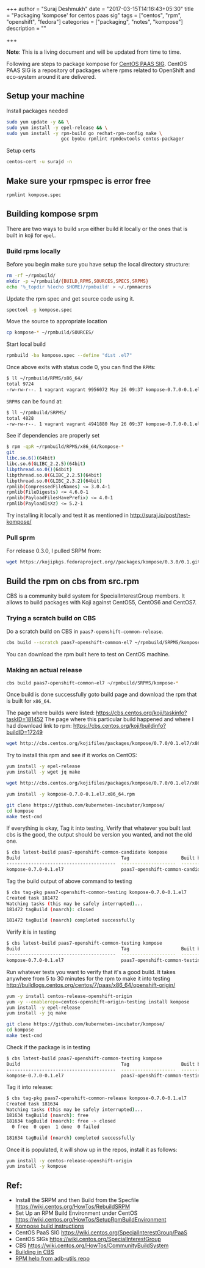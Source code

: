 +++
author = "Suraj Deshmukh"
date = "2017-03-15T14:16:43+05:30"
title = "Packaging 'kompose' for centos paas sig"
tags = ["centos", "rpm", "openshift", "fedora"]
categories = ["packaging", "notes", "kompose"]
description = ""

+++


**Note**: This is a living document and will be updated from time to time.

Following are steps to package kompose for [CentOS PAAS SIG](https://wiki.centos.org/SpecialInterestGroup/PaaS). CentOS PAAS SIG is a repository of packages where rpms related to OpenShift and eco-system around it are delivered.

## Setup your machine

Install packages needed

```bash
sudo yum update -y && \
sudo yum install -y epel-release && \
sudo yum install -y rpm-build go redhat-rpm-config make \
                    gcc byobu rpmlint rpmdevtools centos-packager
```

Setup certs

```bash
centos-cert -u surajd -n
```

## Make sure your rpmspec is error free

```bash
rpmlint kompose.spec
```

## Building kompose srpm

There are two ways to build `srpm` either build it locally or the ones that is built in koji for `epel`.

### Build rpms locally

Before you begin make sure you have setup the local directory structure:

```bash
rm -rf ~/rpmbuild/
mkdir -p ~/rpmbuild/{BUILD,RPMS,SOURCES,SPECS,SRPMS}
echo '%_topdir %(echo $HOME)/rpmbuild' > ~/.rpmmacros
```

Update the rpm spec and get source code using it.

```bash
spectool -g kompose.spec
```

Move the source to appropriate location

```bash
cp kompose-* ~/rpmbuild/SOURCES/
```

Start local build

```bash
rpmbuild -ba kompose.spec --define "dist .el7"
```

Once above exits with status code 0, you can find the `RPM`s:

```bash
$ ll ~/rpmbuild/RPMS/x86_64/
total 9724
-rw-rw-r--. 1 vagrant vagrant 9956072 May 26 09:37 kompose-0.7.0-0.1.el7.x86_64.rpm
```

`SRPM`s can be found at:

```bash
$ ll ~/rpmbuild/SRPMS/
total 4828
-rw-rw-r--. 1 vagrant vagrant 4941880 May 26 09:37 kompose-0.7.0-0.1.el7.src.rpm
```

See if dependencies are properly set

```bash
$ rpm -qpR ~/rpmbuild/RPMS/x86_64/kompose-*
git
libc.so.6()(64bit)
libc.so.6(GLIBC_2.2.5)(64bit)
libpthread.so.0()(64bit)
libpthread.so.0(GLIBC_2.2.5)(64bit)
libpthread.so.0(GLIBC_2.3.2)(64bit)
rpmlib(CompressedFileNames) <= 3.0.4-1
rpmlib(FileDigests) <= 4.6.0-1
rpmlib(PayloadFilesHavePrefix) <= 4.0-1
rpmlib(PayloadIsXz) <= 5.2-1
```

Try installing it locally and test it as mentioned in http://suraj.io/post/test-kompose/

### Pull sprm

For release 0.3.0, I pulled SRPM from:

```bash
wget https://kojipkgs.fedoraproject.org//packages/kompose/0.3.0/0.1.git135165b.el7/src/kompose-0.3.0-0.1.git135165b.el7.src.rpm
```

## Build the rpm on cbs from src.rpm

CBS is a community build system for SpecialInterestGroup members. It allows to build packages with Koji against CentOS5, CentOS6 and CentOS7.

### Trying a scratch build on CBS

Do a scratch build on CBS in `paas7-openshift-common-release`.

```bash
cbs build --scratch paas7-openshift-common-el7 ~/rpmbuild/SRPMS/kompose-*
```
You can download the rpm built here to test on CentOS machine.

### Making an actual release

```bash
cbs build paas7-openshift-common-el7 ~/rpmbuild/SRPMS/kompose-*
```

Once build is done successfully goto build page and download the rpm that is built for `x86_64`.

The page where builds were listed: https://cbs.centos.org/koji/taskinfo?taskID=181452
The page where this particular build happened and where I had download link to rpm: https://cbs.centos.org/koji/buildinfo?buildID=17249

```bash
wget http://cbs.centos.org/kojifiles/packages/kompose/0.7.0/0.1.el7/x86_64/kompose-0.7.0-0.1.el7.x86_64.rpm
```

Try to install this rpm and see if it works on CentOS:

```bash
yum install -y epel-release
yum install -y wget jq make

wget http://cbs.centos.org/kojifiles/packages/kompose/0.7.0/0.1.el7/x86_64/kompose-0.7.0-0.1.el7.x86_64.rpm

yum install -y kompose-0.7.0-0.1.el7.x86_64.rpm

git clone https://github.com/kubernetes-incubator/kompose/
cd kompose
make test-cmd
```

If everything is okay, Tag it into testing,
Verify that whatever you built last cbs is the good, the output should be version you wanted, and not the old one.

```bash
$ cbs latest-build paas7-openshift-common-candidate kompose
Build                                     Tag                   Built by
----------------------------------------  --------------------  ----------------
kompose-0.7.0-0.1.el7                     paas7-openshift-common-candidate  surajd
```

Tag the build output of above command to testing

```bash
$ cbs tag-pkg paas7-openshift-common-testing kompose-0.7.0-0.1.el7
Created task 181472
Watching tasks (this may be safely interrupted)...
181472 tagBuild (noarch): closed

181472 tagBuild (noarch) completed successfully
```

Verify it is in testing

```bash
$ cbs latest-build paas7-openshift-common-testing kompose
Build                                     Tag                   Built by
----------------------------------------  --------------------  ----------------
kompose-0.7.0-0.1.el7                     paas7-openshift-common-testing  surajd
```


Run whatever tests you want to verify that it's a good build.
It takes anywhere from 5 to 30 minutes for the rpm to make it into testing
http://buildlogs.centos.org/centos/7/paas/x86_64/openshift-origin/

```bash
yum -y install centos-release-openshift-origin
yum -y --enablerepo=centos-openshift-origin-testing install kompose
yum install -y epel-release
yum install -y jq make

git clone https://github.com/kubernetes-incubator/kompose/
cd kompose
make test-cmd
```

Check if the package is in testing

```bash
$ cbs latest-build paas7-openshift-common-testing kompose
Build                                     Tag                   Built by
----------------------------------------  --------------------  ----------------
kompose-0.7.0-0.1.el7                     paas7-openshift-common-testing  surajd
```

Tag it into release:

```bash
$ cbs tag-pkg paas7-openshift-common-release kompose-0.7.0-0.1.el7
Created task 181634
Watching tasks (this may be safely interrupted)...
181634 tagBuild (noarch): free
181634 tagBuild (noarch): free -> closed
  0 free  0 open  1 done  0 failed

181634 tagBuild (noarch) completed successfully
```

Once it is populated, it will show up in the repos, install it as follows:

```bash
yum install -y centos-release-openshift-origin
yum install -y kompose
```

## Ref:

- Install the SRPM and then Build from the Specfile https://wiki.centos.org/HowTos/RebuildSRPM
- Set Up an RPM Build Environment under CentOS https://wiki.centos.org/HowTos/SetupRpmBuildEnvironment
- [Kompose build instructions](https://github.com/dustymabe/fedpkg-kompose/blob/a3400c73843986693dbdc831de6de7f3a029f783/notes.txt)
- CentOS PaaS SIG https://wiki.centos.org/SpecialInterestGroup/PaaS
- CentOS SIGs https://wiki.centos.org/SpecialInterestGroup
- CBS https://wiki.centos.org/HowTos/CommunityBuildSystem
- [Building in CBS](https://wiki.centos.org/HowTos/CentosPackager)
- [RPM help from adb-utils repo](https://github.com/projectatomic/adb-utils/blob/master/README.adoc#steps-to-build-the-src-rpm)
